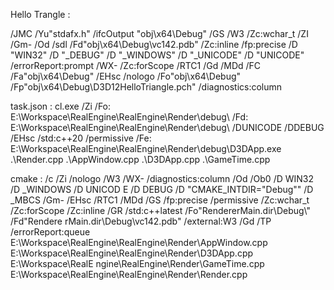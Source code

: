 Hello Trangle : 

/JMC /Yu"stdafx.h" /ifcOutput "obj\x64\Debug\" /GS /W3 /Zc:wchar_t /ZI /Gm- /Od /sdl /Fd"obj\x64\Debug\vc142.pdb" /Zc:inline /fp:precise /D "WIN32" /D "_DEBUG" /D "_WINDOWS" /D "_UNICODE" /D "UNICODE" /errorReport:prompt /WX- /Zc:forScope /RTC1 /Gd /MDd /FC /Fa"obj\x64\Debug\" /EHsc /nologo /Fo"obj\x64\Debug\" /Fp"obj\x64\Debug\D3D12HelloTriangle.pch" /diagnostics:column 

task.json : 
cl.exe /Zi /Fo: E:\Workspace\RealEngine\RealEngine\Render\debug\ /Fd: E:\Workspace\RealEngine\RealEngine\Render\debug\ /DUNICODE /DDEBUG /EHsc /std:c++20 /permissive /Fe: E:\Workspace\RealEngine\RealEngine\Render\debug\D3DApp.exe .\Render.cpp .\AppWindow.cpp .\D3DApp.cpp .\GameTime.cpp 




cmake : /c /Zi /nologo /W3 /WX- /diagnostics:column /Od /Ob0 /D WIN32 /D _WINDOWS /D UNICOD
  E /D DEBUG /D "CMAKE_INTDIR=\"Debug\"" /D _MBCS /Gm- /EHsc /RTC1 /MDd /GS /fp:precise /permissive /Zc:wchar_t /Zc:forScope /Zc:inline /GR /std:c++latest /Fo"RendererMain.dir\Debug\\" /Fd"Rendere 
  rMain.dir\Debug\vc142.pdb" /external:W3 /Gd /TP /errorReport:queue E:\Workspace\RealEngine\RealEngine\Render\AppWindow.cpp E:\Workspace\RealEngine\RealEngine\Render\D3DApp.cpp E:\Workspace\RealE 
  ngine\RealEngine\Render\GameTime.cpp E:\Workspace\RealEngine\RealEngine\Render\Render.cpp